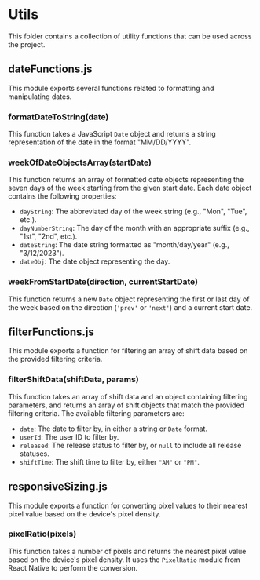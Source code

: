 # Utils

This folder contains a collection of utility functions that can be used across the project.

## dateFunctions.js

This module exports several functions related to formatting and manipulating dates.

### formatDateToString(date)

This function takes a JavaScript `Date` object and returns a string representation of the date in the format "MM/DD/YYYY".

### weekOfDateObjectsArray(startDate)

This function returns an array of formatted date objects representing the seven days of the week starting from the given start date. Each date object contains the following properties:

- `dayString`: The abbreviated day of the week string (e.g., "Mon", "Tue", etc.).
- `dayNumberString`: The day of the month with an appropriate suffix (e.g., "1st", "2nd", etc.).
- `dateString`: The date string formatted as "month/day/year" (e.g., "3/12/2023").
- `dateObj`: The date object representing the day.

### weekFromStartDate(direction, currentStartDate)

This function returns a new `Date` object representing the first or last day of the week based on the direction (`'prev'` or `'next'`) and a current start date.

## filterFunctions.js

This module exports a function for filtering an array of shift data based on the provided filtering criteria.

### filterShiftData(shiftData, params)

This function takes an array of shift data and an object containing filtering parameters, and returns an array of shift objects that match the provided filtering criteria. The available filtering parameters are:

- `date`: The date to filter by, in either a string or `Date` format.
- `userId`: The user ID to filter by.
- `released`: The release status to filter by, or `null` to include all release statuses.
- `shiftTime`: The shift time to filter by, either `"AM"` or `"PM"`.

## responsiveSizing.js

This module exports a function for converting pixel values to their nearest pixel value based on the device's pixel density.

### pixelRatio(pixels)

This function takes a number of pixels and returns the nearest pixel value based on the device's pixel density. It uses the `PixelRatio` module from React Native to perform the conversion.
